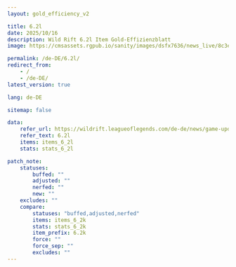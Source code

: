 ```yaml
---
layout: gold_efficiency_v2

title: 6.2l
date: 2025/10/16
description: Wild Rift 6.2l Item Gold-Effizienzblatt
image: https://cmsassets.rgpub.io/sanity/images/dsfx7636/news_live/8c3e439502d1bef76dd3ed4fe8b295a11b32ee39-1920x1080.jpg?w=1200&h=630&fm=webp&fit=crop&crop=center

permalink: /de-DE/6.2l/
redirect_from:
    - /
    - /de-DE/
latest_version: true

lang: de-DE

sitemap: false

data:
    refer_url: https://wildrift.leagueoflegends.com/de-de/news/game-updates/wild-rift-patch-notes-6-2l/
    refer_text: 6.2l
    items: items_6_2l
    stats: stats_6_2l

patch_note:
    statuses:
        buffed: ""
        adjusted: ""
        nerfed: ""
        new: ""
    excludes: ""
    compare:
        statuses: "buffed,adjusted,nerfed"
        items: items_6_2k
        stats: stats_6_2k
        item_prefix: 6.2k
        force: ""
        force_sep: ""
        excludes: ""
---
```

